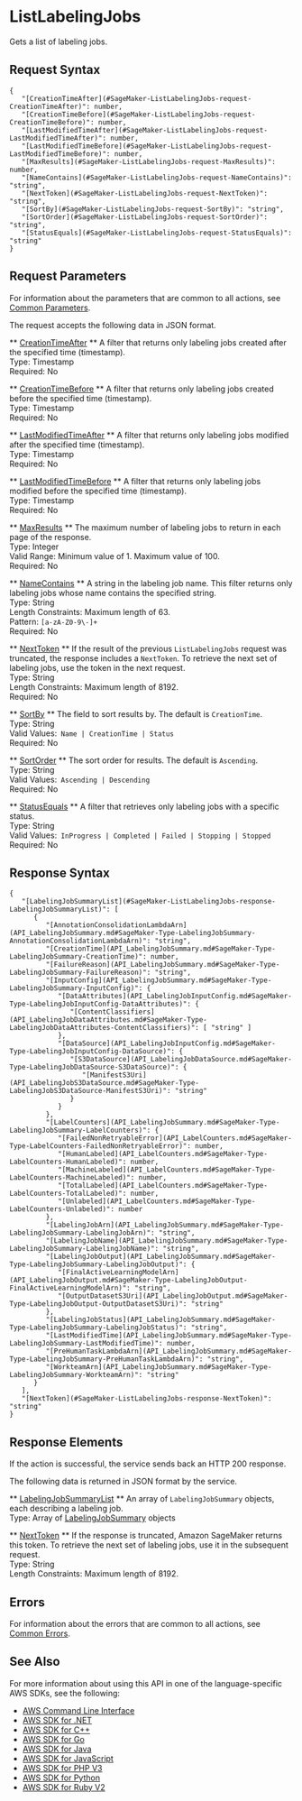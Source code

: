 # ListLabelingJobs<a name="API_ListLabelingJobs"></a>

Gets a list of labeling jobs\.

## Request Syntax<a name="API_ListLabelingJobs_RequestSyntax"></a>

```
{
   "[CreationTimeAfter](#SageMaker-ListLabelingJobs-request-CreationTimeAfter)": number,
   "[CreationTimeBefore](#SageMaker-ListLabelingJobs-request-CreationTimeBefore)": number,
   "[LastModifiedTimeAfter](#SageMaker-ListLabelingJobs-request-LastModifiedTimeAfter)": number,
   "[LastModifiedTimeBefore](#SageMaker-ListLabelingJobs-request-LastModifiedTimeBefore)": number,
   "[MaxResults](#SageMaker-ListLabelingJobs-request-MaxResults)": number,
   "[NameContains](#SageMaker-ListLabelingJobs-request-NameContains)": "string",
   "[NextToken](#SageMaker-ListLabelingJobs-request-NextToken)": "string",
   "[SortBy](#SageMaker-ListLabelingJobs-request-SortBy)": "string",
   "[SortOrder](#SageMaker-ListLabelingJobs-request-SortOrder)": "string",
   "[StatusEquals](#SageMaker-ListLabelingJobs-request-StatusEquals)": "string"
}
```

## Request Parameters<a name="API_ListLabelingJobs_RequestParameters"></a>

For information about the parameters that are common to all actions, see [Common Parameters](CommonParameters.md)\.

The request accepts the following data in JSON format\.

 ** [CreationTimeAfter](#API_ListLabelingJobs_RequestSyntax) **   <a name="SageMaker-ListLabelingJobs-request-CreationTimeAfter"></a>
A filter that returns only labeling jobs created after the specified time \(timestamp\)\.  
Type: Timestamp  
Required: No

 ** [CreationTimeBefore](#API_ListLabelingJobs_RequestSyntax) **   <a name="SageMaker-ListLabelingJobs-request-CreationTimeBefore"></a>
A filter that returns only labeling jobs created before the specified time \(timestamp\)\.  
Type: Timestamp  
Required: No

 ** [LastModifiedTimeAfter](#API_ListLabelingJobs_RequestSyntax) **   <a name="SageMaker-ListLabelingJobs-request-LastModifiedTimeAfter"></a>
A filter that returns only labeling jobs modified after the specified time \(timestamp\)\.  
Type: Timestamp  
Required: No

 ** [LastModifiedTimeBefore](#API_ListLabelingJobs_RequestSyntax) **   <a name="SageMaker-ListLabelingJobs-request-LastModifiedTimeBefore"></a>
A filter that returns only labeling jobs modified before the specified time \(timestamp\)\.  
Type: Timestamp  
Required: No

 ** [MaxResults](#API_ListLabelingJobs_RequestSyntax) **   <a name="SageMaker-ListLabelingJobs-request-MaxResults"></a>
The maximum number of labeling jobs to return in each page of the response\.  
Type: Integer  
Valid Range: Minimum value of 1\. Maximum value of 100\.  
Required: No

 ** [NameContains](#API_ListLabelingJobs_RequestSyntax) **   <a name="SageMaker-ListLabelingJobs-request-NameContains"></a>
A string in the labeling job name\. This filter returns only labeling jobs whose name contains the specified string\.  
Type: String  
Length Constraints: Maximum length of 63\.  
Pattern: `[a-zA-Z0-9\-]+`   
Required: No

 ** [NextToken](#API_ListLabelingJobs_RequestSyntax) **   <a name="SageMaker-ListLabelingJobs-request-NextToken"></a>
If the result of the previous `ListLabelingJobs` request was truncated, the response includes a `NextToken`\. To retrieve the next set of labeling jobs, use the token in the next request\.  
Type: String  
Length Constraints: Maximum length of 8192\.  
Required: No

 ** [SortBy](#API_ListLabelingJobs_RequestSyntax) **   <a name="SageMaker-ListLabelingJobs-request-SortBy"></a>
The field to sort results by\. The default is `CreationTime`\.  
Type: String  
Valid Values:` Name | CreationTime | Status`   
Required: No

 ** [SortOrder](#API_ListLabelingJobs_RequestSyntax) **   <a name="SageMaker-ListLabelingJobs-request-SortOrder"></a>
The sort order for results\. The default is `Ascending`\.  
Type: String  
Valid Values:` Ascending | Descending`   
Required: No

 ** [StatusEquals](#API_ListLabelingJobs_RequestSyntax) **   <a name="SageMaker-ListLabelingJobs-request-StatusEquals"></a>
A filter that retrieves only labeling jobs with a specific status\.  
Type: String  
Valid Values:` InProgress | Completed | Failed | Stopping | Stopped`   
Required: No

## Response Syntax<a name="API_ListLabelingJobs_ResponseSyntax"></a>

```
{
   "[LabelingJobSummaryList](#SageMaker-ListLabelingJobs-response-LabelingJobSummaryList)": [ 
      { 
         "[AnnotationConsolidationLambdaArn](API_LabelingJobSummary.md#SageMaker-Type-LabelingJobSummary-AnnotationConsolidationLambdaArn)": "string",
         "[CreationTime](API_LabelingJobSummary.md#SageMaker-Type-LabelingJobSummary-CreationTime)": number,
         "[FailureReason](API_LabelingJobSummary.md#SageMaker-Type-LabelingJobSummary-FailureReason)": "string",
         "[InputConfig](API_LabelingJobSummary.md#SageMaker-Type-LabelingJobSummary-InputConfig)": { 
            "[DataAttributes](API_LabelingJobInputConfig.md#SageMaker-Type-LabelingJobInputConfig-DataAttributes)": { 
               "[ContentClassifiers](API_LabelingJobDataAttributes.md#SageMaker-Type-LabelingJobDataAttributes-ContentClassifiers)": [ "string" ]
            },
            "[DataSource](API_LabelingJobInputConfig.md#SageMaker-Type-LabelingJobInputConfig-DataSource)": { 
               "[S3DataSource](API_LabelingJobDataSource.md#SageMaker-Type-LabelingJobDataSource-S3DataSource)": { 
                  "[ManifestS3Uri](API_LabelingJobS3DataSource.md#SageMaker-Type-LabelingJobS3DataSource-ManifestS3Uri)": "string"
               }
            }
         },
         "[LabelCounters](API_LabelingJobSummary.md#SageMaker-Type-LabelingJobSummary-LabelCounters)": { 
            "[FailedNonRetryableError](API_LabelCounters.md#SageMaker-Type-LabelCounters-FailedNonRetryableError)": number,
            "[HumanLabeled](API_LabelCounters.md#SageMaker-Type-LabelCounters-HumanLabeled)": number,
            "[MachineLabeled](API_LabelCounters.md#SageMaker-Type-LabelCounters-MachineLabeled)": number,
            "[TotalLabeled](API_LabelCounters.md#SageMaker-Type-LabelCounters-TotalLabeled)": number,
            "[Unlabeled](API_LabelCounters.md#SageMaker-Type-LabelCounters-Unlabeled)": number
         },
         "[LabelingJobArn](API_LabelingJobSummary.md#SageMaker-Type-LabelingJobSummary-LabelingJobArn)": "string",
         "[LabelingJobName](API_LabelingJobSummary.md#SageMaker-Type-LabelingJobSummary-LabelingJobName)": "string",
         "[LabelingJobOutput](API_LabelingJobSummary.md#SageMaker-Type-LabelingJobSummary-LabelingJobOutput)": { 
            "[FinalActiveLearningModelArn](API_LabelingJobOutput.md#SageMaker-Type-LabelingJobOutput-FinalActiveLearningModelArn)": "string",
            "[OutputDatasetS3Uri](API_LabelingJobOutput.md#SageMaker-Type-LabelingJobOutput-OutputDatasetS3Uri)": "string"
         },
         "[LabelingJobStatus](API_LabelingJobSummary.md#SageMaker-Type-LabelingJobSummary-LabelingJobStatus)": "string",
         "[LastModifiedTime](API_LabelingJobSummary.md#SageMaker-Type-LabelingJobSummary-LastModifiedTime)": number,
         "[PreHumanTaskLambdaArn](API_LabelingJobSummary.md#SageMaker-Type-LabelingJobSummary-PreHumanTaskLambdaArn)": "string",
         "[WorkteamArn](API_LabelingJobSummary.md#SageMaker-Type-LabelingJobSummary-WorkteamArn)": "string"
      }
   ],
   "[NextToken](#SageMaker-ListLabelingJobs-response-NextToken)": "string"
}
```

## Response Elements<a name="API_ListLabelingJobs_ResponseElements"></a>

If the action is successful, the service sends back an HTTP 200 response\.

The following data is returned in JSON format by the service\.

 ** [LabelingJobSummaryList](#API_ListLabelingJobs_ResponseSyntax) **   <a name="SageMaker-ListLabelingJobs-response-LabelingJobSummaryList"></a>
An array of `LabelingJobSummary` objects, each describing a labeling job\.  
Type: Array of [LabelingJobSummary](API_LabelingJobSummary.md) objects

 ** [NextToken](#API_ListLabelingJobs_ResponseSyntax) **   <a name="SageMaker-ListLabelingJobs-response-NextToken"></a>
If the response is truncated, Amazon SageMaker returns this token\. To retrieve the next set of labeling jobs, use it in the subsequent request\.  
Type: String  
Length Constraints: Maximum length of 8192\.

## Errors<a name="API_ListLabelingJobs_Errors"></a>

For information about the errors that are common to all actions, see [Common Errors](CommonErrors.md)\.

## See Also<a name="API_ListLabelingJobs_SeeAlso"></a>

For more information about using this API in one of the language\-specific AWS SDKs, see the following:
+  [AWS Command Line Interface](https://docs.aws.amazon.com/goto/aws-cli/sagemaker-2017-07-24/ListLabelingJobs) 
+  [AWS SDK for \.NET](https://docs.aws.amazon.com/goto/DotNetSDKV3/sagemaker-2017-07-24/ListLabelingJobs) 
+  [AWS SDK for C\+\+](https://docs.aws.amazon.com/goto/SdkForCpp/sagemaker-2017-07-24/ListLabelingJobs) 
+  [AWS SDK for Go](https://docs.aws.amazon.com/goto/SdkForGoV1/sagemaker-2017-07-24/ListLabelingJobs) 
+  [AWS SDK for Java](https://docs.aws.amazon.com/goto/SdkForJava/sagemaker-2017-07-24/ListLabelingJobs) 
+  [AWS SDK for JavaScript](https://docs.aws.amazon.com/goto/AWSJavaScriptSDK/sagemaker-2017-07-24/ListLabelingJobs) 
+  [AWS SDK for PHP V3](https://docs.aws.amazon.com/goto/SdkForPHPV3/sagemaker-2017-07-24/ListLabelingJobs) 
+  [AWS SDK for Python](https://docs.aws.amazon.com/goto/boto3/sagemaker-2017-07-24/ListLabelingJobs) 
+  [AWS SDK for Ruby V2](https://docs.aws.amazon.com/goto/SdkForRubyV2/sagemaker-2017-07-24/ListLabelingJobs) 